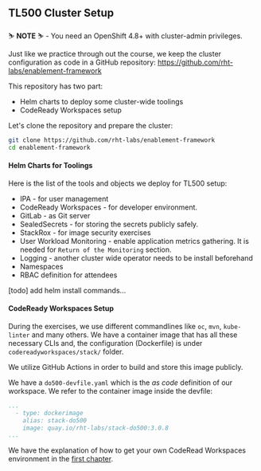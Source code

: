 ## TL500 Cluster Setup
<p class="warn">
    ⛷️ <b>NOTE</b> ⛷️ - You need an OpenShift 4.8+ with cluster-admin privileges.
</p>

Just like we practice through out the course, we keep the cluster configuration as code in a GitHub repository: https://github.com/rht-labs/enablement-framework

This repository has two part:
- Helm charts to deploy some cluster-wide toolings
- CodeReady Workspaces setup

Let's clone the repository and prepare the cluster:

```bash
git clone https://github.com/rht-labs/enablement-framework
cd enablement-framework
```

#### Helm Charts for Toolings
Here is the list of the tools and objects we deploy for TL500 setup:
* IPA - for user management
* CodeReady Workspaces - for developer environment.
* GitLab - as Git server
* SealedSecrets - for storing the secrets publicly safely. 
* StackRox - for image security exercises
* User Workload Monitoring - enable application metrics gathering. It is needed for `Return of the Monitoring` section.
* Logging - another cluster wide operator needs to be install beforehand
* Namespaces
* RBAC definition for attendees

[todo] add helm install commands...

#### CodeReady Workspaces Setup
During the exercises, we use different commandlines like `oc`, `mvn`, `kube-linter` and many others. We have a container image that has all these necessary CLIs and, the configuration (Dockerfile) is under `codereadyworkspaces/stack/` folder.

We utilize GitHub Actions in order to build and store this image publicly. 

We have a `do500-devfile.yaml` which is the _as code_ definition of our workspace. We refer to the container image inside the devfile:

```yaml
...
  - type: dockerimage
    alias: stack-do500
    image: quay.io/rht-labs/stack-do500:3.0.8
...
```

We have the explanation of how to get your own CodeRead Workspaces environment in the [first chapter](1-the-manual-menace/1-the-basics).